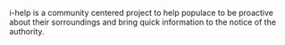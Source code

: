 i-help is a community centered project to help populace to be proactive about their sorroundings and bring quick information to the notice of the authority.
